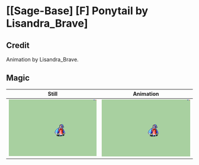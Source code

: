 # [\[Sage-Base\] \[F\] Ponytail by Lisandra_Brave]

## Credit

Animation by Lisandra_Brave.
	
## Magic

| Still | Animation |
| :---: | :-------: |
| ![Magic still](./Magic_000.png) | ![Magic animation](./Magic.gif) |
